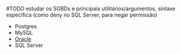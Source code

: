 #TODO estudar os SGBDs e principais utilitários/argumentos, sintaxe específica (como deny no SQL Server, para negar permissão)

* Postgres
* MySQL
* [Oracle](https://app.nutror.com/curso/0a2fe1131d28dc6dd6e42e86a759718f5b566fcb) 
* SQL Server